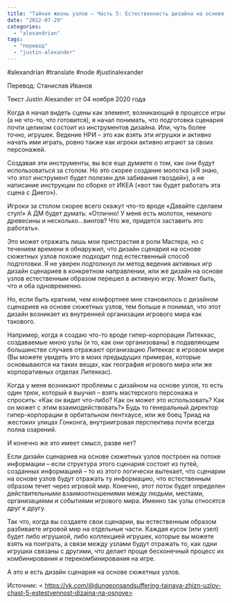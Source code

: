 ```yaml
---
title: "Тайная жизнь узлов – Часть 5: Естественность дизайна на основе узлов"
date: "2022-07-29"
categories: 
  - "alexandrian"
tags: 
  - "перевод"
  - "justin-alexander"
---
```


#alexandrian #translate #node #justinalexander

Перевод: Станислав Иванов

Текст Justin Alexander от 04 ноября 2020 года

Когда я начал видеть сцены как элемент, возникающий в процессе игры (а не что-то, что готовится), я начал понимать, что подготовка сценария почти целиком состоит из инструментов дизайна. Или, чуть более точно, игрушек. Ведение НРИ – это как взять эти игрушки и активно начать ими играть, ровно также как игроки активно играют за своих персонажей.

Создавая эти инструменты, вы все еще думаете о том, как они будут использоваться за столом. Но это скорее создание молотка («Я знаю, что этот инструмент будет полезен для забивания гвоздей»), а не написание инструкции по сборке от ИКЕА («вот так будет работать эта сцена с Диего»).

Игроки за столом скорее всего скажут что-то вроде «Давайте сделаем стул!» А ДМ будет думать: «Отлично! У меня есть молоток, немного древесины и несколько…винтов? Что же, придется заставить это работать».

Это может отражать лишь мои пристрастия в роли Мастера, но с течением времени я обнаружил, что дизайн сценария на основе сюжетных узлов похоже подходит под естественный способ подготовки. Я не уверен подтолкнул ли метод ведения активных игр дизайн сценариев в конкретном направлении, или же дизайн на основе узлов естественным образом перешел в активную игру. Может быть, что и оба одновременно.

Но, если быть кратким, чем комфортнее мне становилось с дизайном сценариев на основе сюжетных узлов, тем больше я понимал, что этот дизайн возникает из внутренней организации игрового мира как такового.

Например, когда я создаю что-то вроде гипер-корпорации Литеккас, создаваемые мною узлы (и то, как они организованы) в подавляющем большинстве случаев отражают организацию Литеккас в игровом мире (Вы можете увидеть это в моих предыдущих примерах, которые основываются на таких вещах, как география игрового мира или же корпоративных отделах Литеккас).

Когда у меня возникают проблемы с дизайном на основе узлов, то есть один трюк, который я выучил – взять мастерского персонажа и спросить: «Как он видит что-либо? Как он может это использовать? Как он может с этим взаимодействовать?» Будь то генеральный директор гипер-корпорации в орбитальном пентхаусе, или же боец Триад на жестоких улицах Гонконга, внутриигровая перспектива почти всегда полна озарений.

И конечно же это имеет смысл, разве нет?

Если дизайн сценариев на основе сюжетных узлов построен на потоке информации – если структура этого сценария состоит из путей, созданных информацией – то из этого логически вытекает, что сценарии на основе узлов будут отражать ту информацию, что естественным образом течет через игровой мир. Конечно, этот поток будет определен действительными взаимоотношениями между людьми, местами, организациями и событиями игрового мира. Именно так узлы относятся друг к другу.

Так что, когда вы создаете свои сценарии, вы естественным образом разбиваете игровой мир на отдельные части. Каждая кусок (или узел) будет либо игрушкой, либо коллекцией игрушек, которые вы можете взять на поиграть, а связи между узлами будут отражать то, как одни игрушки связаны с другими, что делает проще бесконечный процесс их комбинирования и перекомбинирования на игре.

А это и есть дизайн сценария на основе сюжетных узлов.

Источник: < https://vk.com/@dungeonsandsuffering-tainaya-zhizn-uzlov-chast-5-estestvennost-dizaina-na-osnove>
